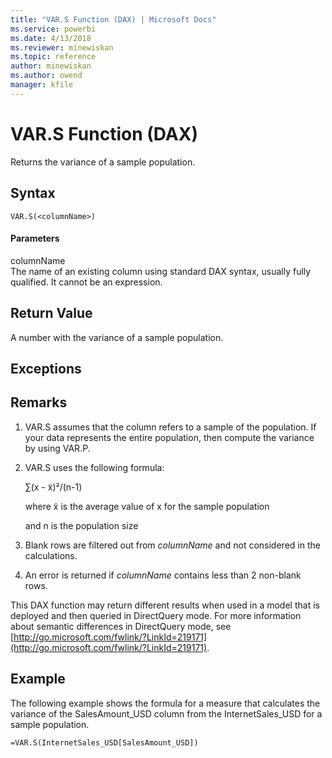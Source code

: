 ```yaml
---
title: "VAR.S Function (DAX) | Microsoft Docs"
ms.service: powerbi
ms.date: 4/13/2018
ms.reviewer: minewiskan
ms.topic: reference
author: minewiskan
ms.author: owend
manager: kfile
---
```

# VAR.S Function (DAX)
Returns the variance of a sample population.  
  
## Syntax  
  
```  
VAR.S(<columnName>)  
```  
  
#### Parameters  
columnName  
The name of an existing column using standard DAX syntax, usually fully qualified. It cannot be an expression.  
  
## Return Value  
A number with the variance of a sample population.  
  
## Exceptions  
  
## Remarks  
  
1.  VAR.S assumes that the column refers to a sample of the population. If your data represents the entire population, then compute the variance by using VAR.P.  
  
2.  VAR.S uses the following formula:  
  
    ∑(x - x̃)²/(n-1)  
  
    where x̃ is the average value of x for the sample population  
  
    and n is the population size  
  
3.  Blank rows are filtered out from *columnName* and not considered in the calculations.  
  
4.  An error is returned if *columnName* contains less than 2 non-blank rows.  
  
This DAX function may return different results when used in a model that is deployed and then queried in DirectQuery mode. For more information about semantic differences in DirectQuery mode, see  [http://go.microsoft.com/fwlink/?LinkId=219171](http://go.microsoft.com/fwlink/?LinkId=219171).  
  
## Example  
The following example shows the formula for a measure that calculates the variance of the SalesAmount_USD column from the InternetSales_USD for a sample population.  
  
```  
=VAR.S(InternetSales_USD[SalesAmount_USD])  
```  
